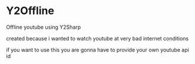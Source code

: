 # Y2Offline
Offline youtube using Y2Sharp

created because i wanted to watch youtube at very bad internet conditions

if you want to use this you are gonna have to provide your own youtube api id
